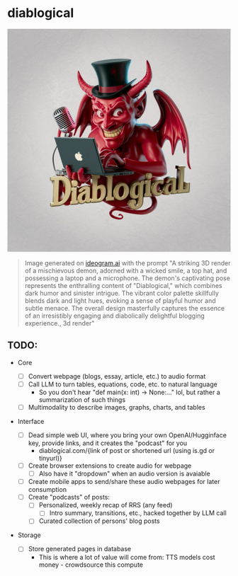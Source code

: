# diablogical

![Diablogical Logo](./static/img/logo.jpg)

> Image generated on [ideogram.ai](https://ideogram.ai/) with the prompt "A striking 3D render of a mischievous demon, adorned with a wicked smile, a top hat, and possessing a laptop and a microphone. The demon's captivating pose represents the enthralling content of "Diablogical," which combines dark humor and sinister intrigue. The vibrant color palette skillfully blends dark and light hues, evoking a sense of playful humor and subtle menace. The overall design masterfully captures the essence of an irresistibly engaging and diabolically delightful blogging experience., 3d render"

## TODO:

  - Core

    - [ ] Convert webpage (blogs, essay, article, etc.) to audio format
    - [ ] Call LLM to turn tables, equations, code, etc. to natural language
      - So you don't hear "def main(x: int) -> None:..." lol, but rather a summarization of such things
    - [ ] Multimodality to describe images, graphs, charts, and tables

  - Interface

    - [ ] Dead simple web UI, where you bring your own OpenAI/Hugginface key, provide links, and it creates the "podcast" for you
      - diablogical.com/{link of post or shortened url (using is.gd or tinyurl)}
    - [ ] Create browser extensions to create audio for webpage
      - [ ] Also have it "dropdown" when an audio version is avaiable
    - [ ] Create mobile apps to send/share these audio webpages for later consumption
    - [ ] Create "podcasts" of posts:
        - [ ] Personalized, weekly recap of RRS (any feed) 
          - [ ] Intro summary, transitions, etc., hacked together by LLM call
        - [ ] Curated collection of persons' blog posts

  - Storage

    - [ ] Store generated pages in database
      - This is where a lot of value will come from: TTS models cost money - crowdsource this compute


